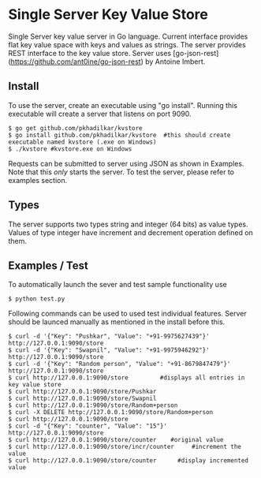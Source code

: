 Single Server Key Value Store
====================================

Single Server key value server in Go language. Current interface provides flat key value space with keys and values as strings. The server provides REST interface to the key value store. Server uses [go-json-rest] (https://github.com/ant0ine/go-json-rest) by Antoine Imbert.

Install
-------
To use the server, create an executable using "go install". Running this executable will create a server that listens on port 9090. 
```
$ go get github.com/pkhadilkar/kvstore
$ go install github.com/pkhadilkar/kvstore	#this should create executable named kvstore (.exe on Windows)
$ ./kvstore	#kvstore.exe on Windows
```
Requests can be submitted to server using JSON as shown in Examples. Note that this *only* starts the server. To test the server, please refer to examples section.

Types
-----
The server supports two types string and integer (64 bits) as value types. Values of type integer have increment and decrement operation defined on them.

Examples / Test
--------
To automatically launch the sever and test sample functionality use
```
$ python test.py
```

Following commands can be used to used test individual features. Server should be launced manually as mentioned in the install before this.

```
$ curl -d '{"Key": "Pushkar", "Value": "+91-9975627439"}' http://127.0.0.1:9090/store
$ curl -d '{"Key": "Swapnil", "Value": "+91-9975946292"}' http://127.0.0.1:9090/store
$ curl -d '{"Key": "Random person", "Value": "+91-8679847479"}' http://127.0.0.1:9090/store
$ curl http://127.0.0.1:9090/store	  	   #displays all entries in key value store
$ curl http://127.0.0.1:9090/store/Pushkar
$ curl http://127.0.0.1:9090/store/Swapnil
$ curl http://127.0.0.1:9090/store/Random+person
$ curl -X DELETE http://127.0.0.1:9090/store/Random+person
$ curl http://127.0.0.1:9090/store
$ curl -d "{"Key": "counter", "Value": "15"}' http://127.0.0.1:9090/store
$ curl http://127.0.0.1:9090/store/counter    #original value
$ curl http://127.0.0.1:9090/store/incr/counter 	#increment the value
$ curl http://127.0.0.1:9090/store/counter		#display incremented value
```

